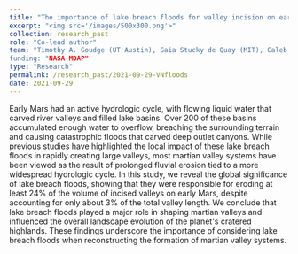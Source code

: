 ```yaml
---
title: "The importance of lake breach floods for valley incision on early Mars"
excerpt: "<img src='/images/500x300.png'>"
collection: research_past
role: "Co-lead author"
team: "Timothy A. Goudge (UT Austin), Gaia Stucky de Quay (MIT), Caleb Fassett (APL)
funding: "NASA MDAP"
type: "Research"
permalink: /research_past/2021-09-29-VNfloods
date: 2021-09-29
---
```


Early Mars had an active hydrologic cycle, with flowing liquid water that carved river valleys and filled lake basins. Over 200 of these basins accumulated enough water to overflow, breaching the surrounding terrain and causing catastrophic floods that carved deep outlet canyons. While previous studies have highlighted the local impact of these lake breach floods in rapidly creating large valleys, most martian valley systems have been viewed as the result of prolonged fluvial erosion tied to a more widespread hydrologic cycle. In this study, we reveal the global significance of lake breach floods, showing that they were responsible for eroding at least 24% of the volume of incised valleys on early Mars, despite accounting for only about 3% of the total valley length. We conclude that lake breach floods played a major role in shaping martian valleys and influenced the overall landscape evolution of the planet's cratered highlands. These findings underscore the importance of considering lake breach floods when reconstructing the formation of martian valley systems.

